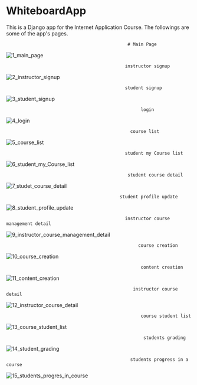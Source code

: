 # WhiteboardApp
This is a Django app for the Internet Application Course. The followings are some of the app's pages.


                                                  # Main Page

![1_main_page](https://github.com/SanazJafari/WhiteboardApp/assets/115330657/333d795b-0137-4d0c-bf56-714ff6d55be2)

                                                 instructor signup
![2_instructor_signup](https://github.com/SanazJafari/WhiteboardApp/assets/115330657/8e854bd5-d787-486b-b709-5c45ce2de8b2)
                                               
                                                 student signup
![3_student_signup](https://github.com/SanazJafari/WhiteboardApp/assets/115330657/9c556af5-c512-403d-8da4-ca5fbb7ca067)
                                                     
                                                       login
![4_login](https://github.com/SanazJafari/WhiteboardApp/assets/115330657/8ecc27a9-8a94-414d-b558-0cc80a87d12a)
                                                   
                                                   course list
![5_course_list](https://github.com/SanazJafari/WhiteboardApp/assets/115330657/fbfcbb6c-d4af-477a-9c25-63793684850d)
                                             
                                                 student my Course list
![6_student_my_Course_list](https://github.com/SanazJafari/WhiteboardApp/assets/115330657/dfd529b0-097a-4c8b-932f-ba292cec58cd)
                                              
                                                  student course detail
                                              
![7_studet_course_detail](https://github.com/SanazJafari/WhiteboardApp/assets/115330657/df028bb7-4cb3-4104-9f38-af0df3cfa078)
                                             
                                               student profile update
                                             
![8_student_profile_update](https://github.com/SanazJafari/WhiteboardApp/assets/115330657/ae446d7b-372e-43b1-9bcd-d01f1e7fa5b1)
 
                                                 instructor course management detail
                                               
![9_instructor_course_management_detail](https://github.com/SanazJafari/WhiteboardApp/assets/115330657/849e2aa5-e393-4773-b22e-f0c4d0846122)
 
                                                      course creation
                                                      
![10_course_creation](https://github.com/SanazJafari/WhiteboardApp/assets/115330657/b1d365c2-44de-41d1-a029-558ae29d5cdb)
 
                                                       content creation
                                                     
![11_content_creation](https://github.com/SanazJafari/WhiteboardApp/assets/115330657/33189e22-065c-460d-9440-3e48e02af70a)
 
                                                    instructor course detail
                                                    
![12_instructor_course_detail](https://github.com/SanazJafari/WhiteboardApp/assets/115330657/ae54aa74-1883-442d-9a7c-a85669b54059)

                                                       course student list
                                                     
![13_course_student_list](https://github.com/SanazJafari/WhiteboardApp/assets/115330657/150145f5-adb4-4d5c-9466-d01c28ccef70)
 
                                                        students grading
                                                      
![14_student_grading](https://github.com/SanazJafari/WhiteboardApp/assets/115330657/62519f53-2c62-44a1-a40d-94e946979a66)

                                                   students progress in a course
                                                   
![15_students_progres_in_course](https://github.com/SanazJafari/WhiteboardApp/assets/115330657/b2b3f36b-1b44-4739-8cca-165ae1a9ce62)


